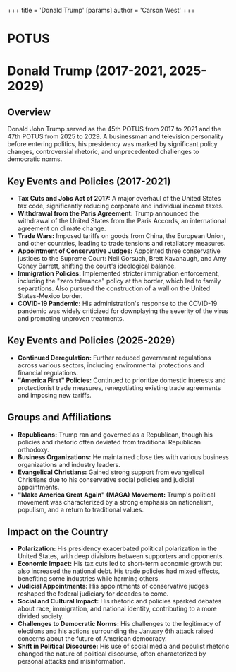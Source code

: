 +++
 title = 'Donald Trump'
[params]
	author = 'Carson West'
+++
# POTUS
# Donald Trump (2017-2021, 2025-2029)

## Overview

Donald John Trump served as the 45th POTUS from 2017 to 2021 and the 47th POTUS from 2025 to 2029. A businessman and television personality before entering politics, his presidency was marked by significant policy changes, controversial rhetoric, and unprecedented challenges to democratic norms.

## Key Events and Policies (2017-2021)

*   **Tax Cuts and Jobs Act of 2017:** A major overhaul of the United States tax code, significantly reducing corporate and individual income taxes.
*   **Withdrawal from the Paris Agreement:** Trump announced the withdrawal of the United States from the Paris Accords, an international agreement on climate change.
*   **Trade Wars:** Imposed tariffs on goods from China, the European Union, and other countries, leading to trade tensions and retaliatory measures.
*   **Appointment of Conservative Judges:** Appointed three conservative justices to the Supreme Court: Neil Gorsuch, Brett Kavanaugh, and Amy Coney Barrett, shifting the court's ideological balance.
*   **Immigration Policies:** Implemented stricter immigration enforcement, including the "zero tolerance" policy at the border, which led to family separations. Also pursued the construction of a wall on the United States-Mexico border.
*   **COVID-19 Pandemic:** His administration's response to the COVID-19 pandemic was widely criticized for downplaying the severity of the virus and promoting unproven treatments.

## Key Events and Policies (2025-2029)

*   **Continued Deregulation:** Further reduced government regulations across various sectors, including environmental protections and financial regulations.
*   **"America First" Policies:** Continued to prioritize domestic interests and protectionist trade measures, renegotiating existing trade agreements and imposing new tariffs.

## Groups and Affiliations

*   **Republicans:** Trump ran and governed as a Republican, though his policies and rhetoric often deviated from traditional Republican orthodoxy.
*   **Business Organizations:** He maintained close ties with various business organizations and industry leaders.
*   **Evangelical Christians:** Gained strong support from evangelical Christians due to his conservative social policies and judicial appointments.
*   **"Make America Great Again" (MAGA) Movement:** Trump's political movement was characterized by a strong emphasis on nationalism, populism, and a return to traditional values.

## Impact on the Country

*   **Polarization:** His presidency exacerbated political polarization in the United States, with deep divisions between supporters and opponents.
*   **Economic Impact:** His tax cuts led to short-term economic growth but also increased the national debt. His trade policies had mixed effects, benefiting some industries while harming others.
*   **Judicial Appointments:** His appointments of conservative judges reshaped the federal judiciary for decades to come.
*   **Social and Cultural Impact:** His rhetoric and policies sparked debates about race, immigration, and national identity, contributing to a more divided society.
*   **Challenges to Democratic Norms:** His challenges to the legitimacy of elections and his actions surrounding the January 6th attack raised concerns about the future of American democracy.
*   **Shift in Political Discourse:** His use of social media and populist rhetoric changed the nature of political discourse, often characterized by personal attacks and misinformation.